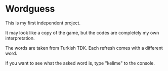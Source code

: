 # Wordguess

This is my first independent project. 

It may look like a copy of the game, but the codes are completely my own interpretation.

The words are taken from Turkish TDK. Each refresh comes with a different word.

If you want to see what the asked word is, type "kelime" to the console.
